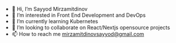 - 👋 Hi, I’m Sayyod Mirzamitdinov 
- 👀 I’m interested in Front End Development and DevOps
- 🌱 I’m currently learning Kubernetes
- 💞️ I’m looking to collaborate on React/Nextjs opensource projects
- 📫 How to reach me mirzamitdinovsayyod@gmail.com

<!---
mirzamitdinovs/mirzamitdinovs is a ✨ special ✨ repository because its `README.md` (this file) appears on your GitHub profile.
You can click the Preview link to take a look at your changes.
--->

